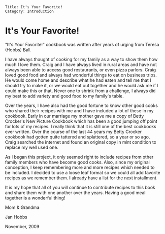 ~~~ recipe-info
Title: It's Your Favorite!
Category: Introduction
~~~

# It's Your Favorite!

"It's Your Favorite!" cookbook was written after years of urging from Teresa (Hobbs) Ball.

I have always thought of cooking for my family as a way to show them how much I love them. Craig and
I have always lived in rural areas and have not always been able to access good restaurants, or even
pizza parlors. Craig loved good food and always had wonderful things to eat on business trips. He
would come home and describe what he had eaten and tell me that I should try to make it, or we would
eat out together and he would ask me if I could make this or that. Never one to shrink from a
challenge, I always did my best to add variety and good food to my family's table.

Over the years, I have also had the good fortune to know other good cooks who shared their recipes
with me and I have included a lot of these in my cookbook. Early in our marriage my mother gave me a
copy of Betty Crocker's New Picture Cookbook which has been a good jumping off point for lots of my
recipes. I really think that it is still one of the best cookbooks ever written. Over the course of
the last 44 years my Betty Crocker cookbook had gotten quite tattered and splattered, so a year or
so ago, Craig searched the internet and found an original copy in mint condition to replace my well
used one.

As I began this project, it only seemed right to include recipes from other family members who have
become good cooks. Also, since my original conception, I keep remembering more and more recipes
which needed to be included. I decided to use a loose leaf format so we could all add favorite
recipes as we remember them. I already have a list for the next installment.

It is my hope that all of you will continue to contribute recipes to this book and share them with
one another over the years. Having a good meal together is a wonderful thing!

Mom  & Grandma

Jan Hobbs

November, 2009
